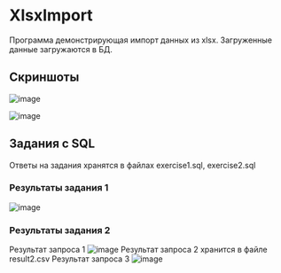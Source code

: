 # XlsxImport

Программа демонстрирующая импорт данных из xlsx. Загруженные данные загружаются в БД.

## Скриншоты

![image](https://github.com/XeeRooX/XlsxImport/assets/91987012/67a7d7be-dac3-4aa5-b243-4f05b4a87904)

![image](https://github.com/XeeRooX/XlsxImport/assets/91987012/a980f073-bdf8-4247-9384-a18f541fd7ac)

## Задания с SQL

Ответы на задания хранятся в файлах exercise1.sql, exercise2.sql

### Результаты задания 1
![image](https://github.com/XeeRooX/XlsxImport/assets/91987012/82a73b14-71fa-4cd9-b4dd-d8e1fcf2fad4)
### Результаты задания 2
Результат запроса 1
![image](https://github.com/XeeRooX/XlsxImport/assets/91987012/07912767-ccdd-432e-bcb3-a117da944e33)
Результат запроса 2 хранится в файле result2.csv
Результат запроса 3
![image](https://github.com/XeeRooX/XlsxImport/assets/91987012/76b9812c-9467-44d5-839a-4c64b14124b0)
